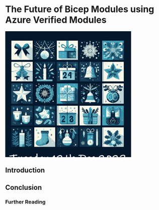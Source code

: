 # The Future of Bicep Modules using Azure Verified Modules

<!-- markdownlint-disable MD033 -->
<div style="width: 400px; height: 400px; overflow: hidden;">
  <img src="./.images/12th.png" alt="Bicep Advent Calendar" style="clip: rect(0px,60px,200px,0px);">
</div>
<!-- markdownlint-enable -->

## Introduction

## Conclusion

### Further Reading
